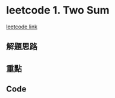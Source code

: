 # leetcode 1. Two Sum

[leetcode link](https://leetcode.com/problems/two-sum/)

## 解題思路

## 重點

## Code

```typescript

```
